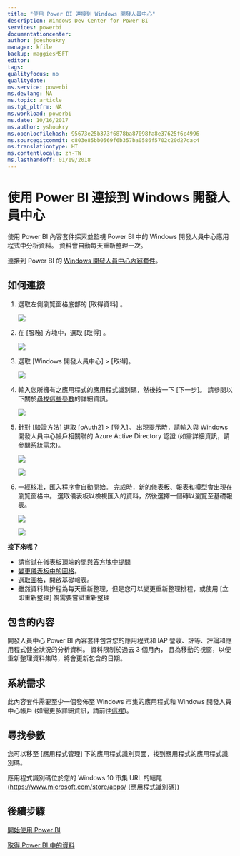 ```yaml
---
title: "使用 Power BI 連接到 Windows 開發人員中心"
description: Windows Dev Center for Power BI
services: powerbi
documentationcenter: 
author: joeshoukry
manager: kfile
backup: maggiesMSFT
editor: 
tags: 
qualityfocus: no
qualitydate: 
ms.service: powerbi
ms.devlang: NA
ms.topic: article
ms.tgt_pltfrm: NA
ms.workload: powerbi
ms.date: 10/16/2017
ms.author: yshoukry
ms.openlocfilehash: 95673e25b373f6878ba87098fa8e37625f6c4996
ms.sourcegitcommit: d803e85bb0569f6b357ba0586f5702c20d27dac4
ms.translationtype: HT
ms.contentlocale: zh-TW
ms.lasthandoff: 01/19/2018
---
```

# <a name="connect-to-windows-dev-center-with-power-bi"></a>使用 Power BI 連接到 Windows 開發人員中心
使用 Power BI 內容套件探索並監視 Power BI 中的 Windows 開發人員中心應用程式中分析資料。 資料會自動每天重新整理一次。

連接到 Power BI 的 [Windows 開發人員中心內容套件](https://app.powerbi.com/getdata/services/devcenter)。

## <a name="how-to-connect"></a>如何連接
1. 選取左側瀏覽窗格底部的 [取得資料]  。
   
   ![](media/service-connect-to-windows-dev-center/getdata.png)
2. 在 [服務]  方塊中，選取 [取得] 。
   
   ![](media/service-connect-to-windows-dev-center/services.png)
3. 選取 [Windows 開發人員中心] \> [取得]。
   
   ![](media/service-connect-to-windows-dev-center/windowsdev.png)
4. 輸入您所擁有之應用程式的應用程式識別碼，然後按一下 [下一步]。 請參閱以下關於[尋找這些參數](#FindingParams)的詳細資訊。
   
   ![](media/service-connect-to-windows-dev-center/params.png)
5. 針對 [驗證方法] 選取 [oAuth2] \> [登入]。 出現提示時，請輸入與 Windows 開發人員中心帳戶相關聯的 Azure Active Directory 認證 (如需詳細資訊，請參閱[系統需求](#Requirements))。
   
    ![](media/service-connect-to-windows-dev-center/creds.png)
   
    ![](media/service-connect-to-windows-dev-center/creds2.png)
6. 一經核准，匯入程序會自動開始。 完成時，新的儀表板、報表和模型會出現在瀏覽窗格中。 選取儀表板以檢視匯入的資料，然後選擇一個磚以瀏覽至基礎報表。
   
    ![](media/service-connect-to-windows-dev-center/dashboard.png)
   
    ![](media/service-connect-to-windows-dev-center/report.png)

**接下來呢？**

* 請嘗試在儀表板頂端的[問與答方塊中提問](power-bi-q-and-a.md)
* [變更儀表板中的圖格](service-dashboard-edit-tile.md)。
* [選取圖格](service-dashboard-tiles.md)，開啟基礎報表。
* 雖然資料集排程為每天重新整理，但是您可以變更重新整理排程，或使用 [立即重新整理] 視需要嘗試重新整理

## <a name="whats-included"></a>包含的內容
開發人員中心 Power BI 內容套件包含您的應用程式和 IAP 營收、評等、評論和應用程式健全狀況的分析資料。 資料限制於過去 3 個月內， 且為移動的視窗，以便重新整理資料集時，將會更新包含的日期。

<a name="Requirements"></a>

## <a name="system-requirements"></a>系統需求
此內容套件需要至少一個發佈至 Windows 市集的應用程式和 Windows 開發人員中心帳戶 (如需更多詳細資訊，請前往[這裡](https://msdn.microsoft.com/windows/uwp/publish/manage-account-users))。

<a name="FindingParams"></a>

## <a name="finding-parameters"></a>尋找參數
您可以移至 [應用程式管理] 下的應用程式識別頁面，找到應用程式的應用程式識別碼。

應用程式識別碼位於您的 Windows 10 市集 URL 的結尾 (https://www.microsoft.com/store/apps/ {應用程式識別碼})

## <a name="next-steps"></a>後續步驟
[開始使用 Power BI](service-get-started.md)

[取得 Power BI 中的資料](service-get-data.md)

